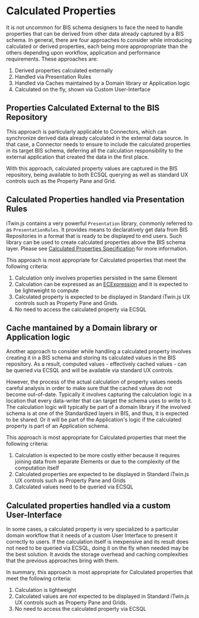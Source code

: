 # Calculated Properties

It is not uncommon for BIS schema designers to face the need to handle properties that can be derived from other data already captured by a BIS schema. In general, there are four approaches to consider while introducing calculated or derived properties, each being more appropropriate than the others depending upon workflow, application and performance requirements. These approaches are:

1. Derived properties calculated externally
1. Handled via Presentation Rules
1. Handled via Caches maintained by a Domain library or Application logic
1. Calculated on the fly, shown via Custom User-Interface

## Properties Calculated External to the BIS Repository

This approach is particularly applicable to Connectors, which can synchronize derived data already calculated in the external data source. In that case, a Connector needs to ensure to include the calculated properties in its target BIS schema, deferring all the calculation responsibility to the external application that created the data in the first place.

With this approach, calculated property values are captured in the BIS repository, being available to both ECSQL querying as well as standard UX controls such as the Property Pane and Grid.

## Calculated Properties handled via Presentation Rules

iTwin.js contains a very powerful `Presentation` library, commonly referred to as `PresentationRules`. It provides means to declaratively get data from BIS Repositories in a format that is ready to be displayed to end users. Such library can be used to create calculated properties above the BIS schema layer. Please see [Calculated Properties Specification](https://www.itwinjs.org/presentation/content/calculatedpropertiesspecification/) for more information.

This approach is most appropriate for Calculated properties that meet the following criteria:

1. Calculation only involves properties persisted in the same Element
1. Calculation can be expressed as an [ECExpression](https://www.itwinjs.org/presentation/advanced/ecexpressions/) and it is expected to be lightweight to compute
1. Calculated property is expected to be displayed in Standard iTwin.js UX controls such as Property Pane and Grids.
1. No need to access the calculated property via ECSQL

## Cache mantained by a Domain library or Application logic

Another approach to consider while handling a calculated property involves creating it in a BIS schema and storing its calculated values in the BIS repository. As a result, computed values - effectively cached values - can be queried via ECSQL and will be available via standard UX controls.

However, the process of the actual calculation of property values needs careful analysis in order to make sure that the cached values do not become out-of-date. Typically it involves capturing the calculation logic in a location that every data-writer that can target the schema uses to write to it. The calculation logic will typically be part of a domain library if the involved schema is at one of the Standardized layers in BIS, and thus, it is expected to be shared. Or it will be part of the Application's logic if the calculated property is part of an Application schema.

This approach is most appropriate for Calculated properties that meet the following criteria:

1. Calculation is expected to be more costly either because it requires joining data from separate Elements or due to the complexity of the computation itself
1. Calculated properties are expected to be displayed in Standard iTwin.js UX controls such as Property Pane and Grids
1. Calculated values need to be queried via ECSQL

## Calculated properties handled via a custom User-Interface

In some cases, a calculated property is very specialized to a particular domain workflow that it needs of a custom User Interface to present it correctly to users. If the calculation itself is inexpensive and its result does not need to be queried via ECSQL, doing it on the fly when needed may be the best solution. It avoids the storage overhead and caching complexities that the previous approaches bring with them.

In summary, this approach is most appropriate for Calculated properties that meet the following criteria:

1. Calculation is lightweight
1. Calculated values are _not_ expected to be displayed in Standard iTwin.js UX controls such as Property Pane and Grids.
1. No need to access the calculated property via ECSQL
